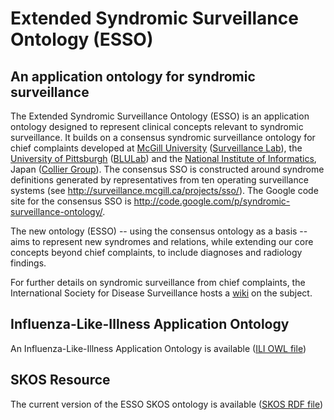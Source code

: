 # Extended Syndromic Surveillance Ontology (ESSO) #

## An application ontology for syndromic surveillance ##

The Extended Syndromic Surveillance Ontology (ESSO) is an application ontology designed to represent clinical concepts relevant to syndromic surveillance.  It builds on a consensus syndromic surveillance ontology for chief complaints developed at [McGill University](http://www.mcgill.ca/) ([Surveillance Lab](http://surveillance.mcgill.ca/)), the [University of Pittsburgh](http://www.pitt.edu) ([BLULab](http://www.dbmi.pitt.edu/blulab/)) and the [National Institute of Informatics](http://www.nii.ac.jp), Japan ([Collier Group](http://sites.google.com/site/nhcollier/)).  The consensus SSO is constructed around  syndrome definitions generated by representatives from ten operating surveillance systems (see http://surveillance.mcgill.ca/projects/sso/).  The Google code site for the consensus SSO is http://code.google.com/p/syndromic-surveillance-ontology/.

The new ontology (ESSO) -- using the consensus ontology as a basis -- aims to represent new syndromes and relations, while extending our core concepts beyond chief complaints, to include diagnoses and radiology findings.

For further details on syndromic surveillance from chief complaints, the International Society for Disease Surveillance hosts a [wiki](http://isds.wikispaces.com/Syndromic+Surveillance+from+Chief+Complaints) on the subject.

## Influenza-Like-Illness Application Ontology ##
An Influenza-Like-Illness Application Ontology is available ([ILI OWL file](http://ss-ontology.googlecode.com/svn/trunk/demo_onto/ili_sandbox/21-may.rdf-xml.owl))

## SKOS Resource ##
The current version of the ESSO SKOS ontology is available ([SKOS RDF file](http://ss-ontology.googlecode.com/svn/trunk/skos/esso.xml))